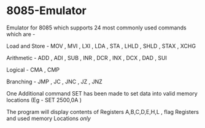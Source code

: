 # 8085-Emulator
Emulator for 8085 which supports 24 most commonly used commands which are - 

Load and Store -
MOV , MVI , LXI , LDA , STA , LHLD , SHLD , STAX , XCHG

Arithmetic -
ADD , ADI , SUB , INR , DCR , INX , DCX , DAD , SUI

Logical - 
CMA , CMP

Branching - 
JMP , JC , JNC , JZ , JNZ

One Additional command SET has been made to set data into valid memory locations (Eg - SET 2500,0A )

The program will display contents of Registers A,B,C,D,E,H,L , flag Registers and used memory Locations *only*
